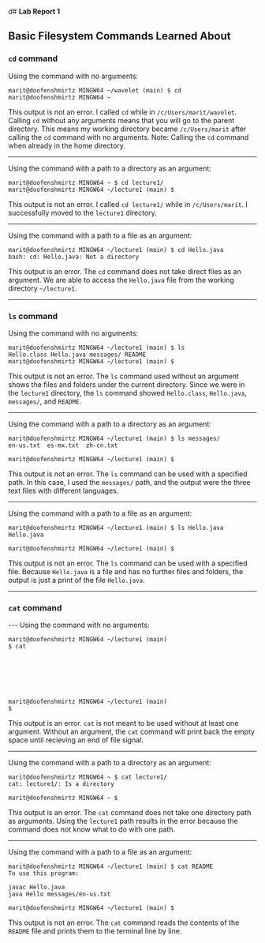 d# **Lab Report 1**
## **Basic Filesystem Commands Learned About**
### `cd` command
Using the command with no arguments:
```
marit@doofenshmirtz MINGW64 ~/wavelet (main) $ cd
marit@doofenshmirtz MINGW64 ~
```
This output is not an error. I called `cd` while in `/c/Users/marit/wavelet`. Calling `cd` without any arguments means that you will go to the parent directory. This means my working directory became `/c/Users/marit` after calling the `cd` command with no arguments. Note: Calling the `cd` command when already in the home directory.

---
Using the command with a path to a directory as an argument:
```
marit@doofenshmirtz MINGW64 ~ $ cd lecture1/
marit@doofenshmirtz MINGW64 ~/lecture1 (main) $
```
This output is not an error. I called `cd lecture1/` while in `/c/Users/marit`. I successfully moved to the `lecture1` directory. 

---
Using the command with a path to a file as an argument:
```
marit@doofenshmirtz MINGW64 ~/lecture1 (main) $ cd Hello.java
bash: cd: Hello.java: Not a directory
```
This output is an error. The `cd` command does not take direct files as an argument. We are able to access the `Hello.java` file from the working directory `~/lecture1`.

---
### `ls` command
Using the command with no arguments:
```
marit@doofenshmirtz MINGW64 ~/lecture1 (main) $ ls
Hello.class Hello.java messages/ README
marit@doofenshmirtz MINGW64 ~/lecture1 (main) $
```
This output is not an error. The `ls` command used without an argument shows the files and folders under the current directory. Since we were in the `lecture1` directory, the `ls` command showed `Hello.class`, `Hello.java`, `messages/`, and `README`.

---
Using the command with a path to a directory as an argument:
```
marit@doofenshmirtz MINGW64 ~/lecture1 (main) $ ls messages/
en-us.txt  es-mx.txt  zh-cn.txt

marit@doofenshmirtz MINGW64 ~/lecture1 (main) $
```
This output is not an error. The `ls` command can be used with a specified path. In this case, I used the `messages/` path, and the output were the three text files with different languages.

---
Using the command with a path to a file as an argument:
```
marit@doofenshmirtz MINGW64 ~/lecture1 (main) $ ls Hello.java
Hello.java

marit@doofenshmirtz MINGW64 ~/lecture1 (main) $
```
This output is not an error. The `ls` command can be used with a specified file. Because `Hello.java` is a file and has no further files and folders, the output is just a print of the file `Hello.java`.

---
### `cat` command
--- Using the command with no arguments:
```
marit@doofenshmirtz MINGW64 ~/lecture1 (main)
$ cat







marit@doofenshmirtz MINGW64 ~/lecture1 (main)
$
```
This output is an error. `cat` is not meant to be used without at least one argument. Without an argument, the `cat` command will print back the empty space until recieving an end of file signal.

---
Using the command with a path to a directory as an argument:
```
marit@doofenshmirtz MINGW64 ~ $ cat lecture1/
cat: lecture1/: Is a directory

marit@doofenshmirtz MINGW64 ~ $
```
This output is an error. The `cat` command does not take one directory path as arguments. Using the `lecture1` path results in the error because the command does not know what to do with one path.

---
Using the command with a path to a file as an argument:
```
marit@doofenshmirtz MINGW64 ~/lecture1 (main) $ cat README
To use this program:

javac Hello.java
java Hello messages/en-us.txt

marit@doofenshmirtz MINGW64 ~/lecture1 (main) $
```
This output is not an error. The `cat` command reads the contents of the `README` file and prints them to the terminal line by line.
